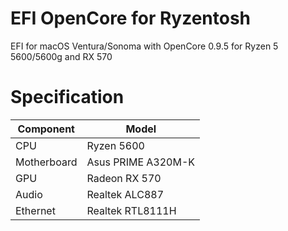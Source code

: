 # EFI OpenCore for Ryzentosh

EFI for macOS Ventura/Sonoma with OpenCore 0.9.5 for Ryzen 5 5600/5600g and RX 570

# Specification

| Component  | Model |
| ------------- | ------------- |
| CPU  | Ryzen 5600  |
| Motherboard  | Asus PRIME A320M-K  | 
| GPU  | Radeon RX 570  |
| Audio  | Realtek ALC887  |
| Ethernet  | Realtek RTL8111H  |
